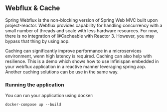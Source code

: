 ## Webflux & Cache

Spring Webflux is the non-blocking version of Spring Web MVC 
built upon project-reactor. Webflux provides capability 
for handling concurrency with a small number of 
threads and scale with less hardware resources.
For now, there is no integration of @Cacheable with Reactor 3.
However, you may bypass that thing by using aop.  

Caching can significantly improve performance in a microservices environment, 
wenn high latency is required. Caching can also help with resilience.
This is a demo which shows how to use 
Infinispan embedded in your webflux application in a reactive manner leveraging spring aop. 
Another caching solutions can be use in the same way. 

### Running the application

You can run your application using docker:
```
docker-compose up --build
```
